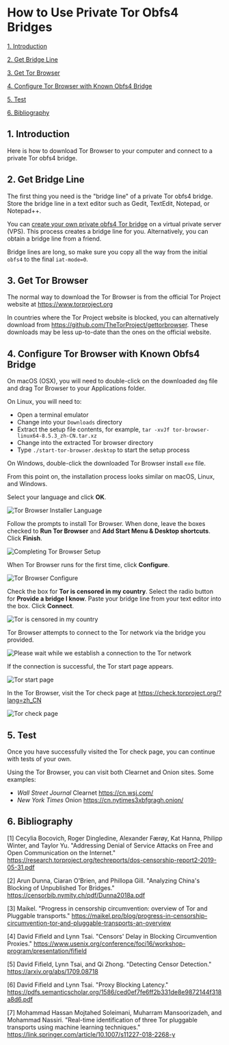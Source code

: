 # How to Use Private Tor Obfs4 Bridges

[1. Introduction](#user-content-1-introduction)

[2. Get Bridge Line](#user-content-2-get-bridge-line)

[3. Get Tor Browser](#user-content-3-get-tor-browser)

[4. Configure Tor Browser with Known Obfs4 Bridge](#user-content-4-configure-tor-browser-with-known-obfs4-bridge)

[5. Test](#user-content-5-test)

[6. Bibliography](#user-content-6-bibliography)

## 1. Introduction

Here is how to download Tor Browser to your computer and connect to a private Tor obfs4 bridge.

## 2. Get Bridge Line

The first thing you need is the "bridge line" of a private Tor obfs4 bridge. Store the bridge line in a text editor such as Gedit, TextEdit, Notepad, or Notepad++.

You can [create your own private obfs4 Tor bridge](https://freebeer0.blogspot.com/2019/06/private-obfs4-tor-bridge.html) on a virtual private server (VPS). This process creates a bridge line for you. Alternatively, you can obtain a bridge line from a friend.

Bridge lines are long, so make sure you copy all the way from the initial `obfs4` to the final `iat-mode=0`.

## 3. Get Tor Browser

The normal way to download the Tor Browser is from the official Tor Project website at https://www.torproject.org

In countries where the Tor Project website is blocked, you can alternatively download from https://github.com/TheTorProject/gettorbrowser. These downloads may be less up-to-date than the ones on the official website.

## 4. Configure Tor Browser with Known Obfs4 Bridge

On macOS (OSX), you will need to double-click on the downloaded `dmg` file and drag Tor Browser to your Applications folder. 

On Linux, you will need to:

* Open a terminal emulator
* Change into your `Downloads` directory
* Extract the setup file contents, for example, `tar -xvJf tor-browser-linux64-8.5.3_zh-CN.tar.xz`
* Change into the extracted Tor browser directory
* Type `./start-tor-browser.desktop` to start the setup process

On Windows, double-click the downloaded Tor Browser install `exe` file.

From this point on, the installation process looks similar on macOS, Linux, and Windows.

Select your language and click **OK**.

![Tor Browser Installer Language](tbzh002.png)

Follow the prompts to install Tor Browser. When done, leave the boxes checked to **Run Tor Browser** and **Add Start Menu & Desktop shortcuts**. Click **Finish**.

![Completing Tor Browser Setup](tbzh003.png)

When Tor Browser runs for the first time, click **Configure**.

![Tor Browser Configure](tbzh004.png)

Check the box for **Tor is censored in my country**. Select the radio button for **Provide a bridge I know**. Paste your bridge line from your text editor into the box. Click **Connect**.

![Tor is censored in my country](tbzh005.png)

Tor Browser attempts to connect to the Tor network via the bridge you provided.

![Please wait while we establish a connection to the Tor network](tbzh006.png)

If the connection is successful, the Tor start page appears.

![Tor start page](tbzh007.png)

In the Tor Browser, visit the Tor check page at https://check.torproject.org/?lang=zh_CN

![Tor check page](tbzh008.png)

## 5. Test

Once you have successfully visited the Tor check page, you can continue with tests of your own.

Using the Tor Browser, you can visit both Clearnet and Onion sites. Some examples:

* _Wall Street Journal_ Clearnet https://cn.wsj.com/
* _New York Times_ Onion https://cn.nytimes3xbfgragh.onion/

## 6. Bibliography

[1] Cecylia Bocovich, Roger Dingledine, Alexander Færøy, Kat Hanna, Philipp Winter, and Taylor Yu. "Addressing Denial of Service Attacks on Free and Open Communication on the Internet." https://research.torproject.org/techreports/dos-censorship-report2-2019-05-31.pdf

[2] Arun Dunna, Ciaran O'Brien, and Phillopa Gill. "Analyzing China's Blocking of Unpublished Tor Bridges." https://censorbib.nymity.ch/pdf/Dunna2018a.pdf

[3] Maikel. "Progress in censorship circumvention: overview of Tor and Pluggable transports." https://maikel.pro/blog/progress-in-censorship-circumvention-tor-and-pluggable-transports-an-overview

[4] David Fifield and Lynn Tsai. "Censors' Delay in Blocking Circumvention Proxies." https://www.usenix.org/conference/foci16/workshop-program/presentation/fifield

[5] David Fifield, Lynn Tsai, and Qi Zhong. "Detecting Censor Detection." https://arxiv.org/abs/1709.08718

[6] David Fifield and Lynn Tsai. "Proxy Blocking Latency." https://pdfs.semanticscholar.org/1586/ced0ef7fe6ff2b331de8e9872144f318a8d6.pdf

[7] Mohammad Hassan Mojtahed Soleimani, Muharram Mansoorizadeh, and Mohammad Nassiri. "Real-time identification of three Tor pluggable transports using machine learning techniques." https://link.springer.com/article/10.1007/s11227-018-2268-y

